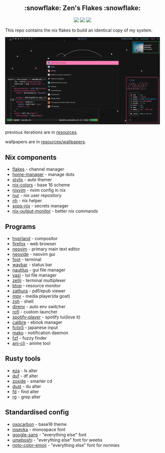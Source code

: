 <h2 align="center">:snowflake: Zen's Flakes :snowflake:</h2>

<p align="center">
    <a href="https://nixos.org/">
        <img src="https://img.shields.io/badge/NixOS-24.11-informational.svg?style=for-the-badge&logo=nixos&color=161616&logoColor=42be65&labelColor=dde1e6"></a>
    <img src="https://img.shields.io/github/last-commit/71zenith/nix-dots?style=for-the-badge&labelColor=dde1e6&color=161616"/>
    <img src="https://img.shields.io/github/repo-size/71zenith/nix-dots?style=for-the-badge&labelColor=dde1e6&color=161616"/>
  </a>
</p>

This repo contains the nix flakes to build an identical copy of my system.


![](./resources/screenshot6.png)

previous iterations are in [resources](./resources/).

wallpapers are in [resources/wallpapers](./resources/wallpapers).

## Nix components
- [flakes](https://nixos.wiki/wiki/Flakes) - channel manager
- [home-manager](https://github.com/nix-community/home-manager) - manage dots
- [stylix](https://github.com/danth/stylix) - auto themer
- [nix-colors](https://github.com/Misterio77/nix-colors) - base 16 scheme
- [nixvim](https://github.com/nix-community/nixvim) - nvim config in nix
- [nur](https://github.com/nix-community/NUR) - nix user repository
- [nh](https://github.com/viperML/nh) - nix helper
- [sops-nix](https://github.com/Mic92/sops-nix) - secrets manager
- [nix-output-monitor](https://github.com/maralorn/nix-output-monitor) - better nix commands


## Programs
- [hyprland](https://github.com/hyprwm/Hyprland) - compositor
- [firefox](https://www.mozilla.org/en-US/firefox/) - web browser
- [neovim](https://github.com/neovim/neovim) - primary main text editor
- [neovide](https://github.com/neovide/neovide) - neovim gui
- [foot](https://codeberg.org/dnkl/foot) - terminal
- [waybar](https://github.com/Alexays/Waybar) - status bar
- [nautilus](https://gitlab.gnome.org/GNOME/nautilus) - gui file manager
- [yazi](https://github.com/sxyazi/yazi) - tui file manager
- [zellij](https://github.com/zellij-org/zellij) - terminal multiplexer
- [btop](https://github.com/aristocratos/btop) - resource monitor
- [zathura](https://pwmt.org/projects/zathura) - pdf/epub viewer
- [mpv](https://github.com/mpv-player/mpv) - media player(da goat)
- [zsh](http://www.zsh.org) - shell
- [direnv](https://github.com/nix-community/nix-direnv) - auto env switcher
- [rofi](https://github.com/davatorium/rofi) - custom launcher
- [spotify-player](https://github.com/aome510/spotify-player) - spotify tui(love it)
- [calibre](https://github.com/kovidgoyal/calibre) - ebook manager
- [fcitx5](https://github.com/fcitx/fcitx5) - japanese input
- [mako](https://github.com/emersion/mako) - notification daemon
- [fzf](https://github.com/junegunn/fzf) - fuzzy finder
- [ani-cli](https://github.com/pystardust/ani-cli) - anime tool


## Rusty tools
- [eza](https://github.com/eza-community/eza) - ls alter
- [duf](https://github.com/muesli/duf) - df alter
- [zoxide](https://github.com/ajeetdsouza/zoxide) - smarter cd
- [dust](https://github.com/bootandy/dust) - du alter
- [fd](https://github.com/sharkdp/fd) - find alter
- [rg](https://github.com/BurstSushi/ripgrep) - grep alter


## Standardised config
- [oxocarbon](https://github.com/nyoom-engineering/base16-oxocarbon) - base16 theme
- [iosevka](https://github.com/be5invis/Iosevka) - monospace font
- [google-sans](https://github.com/hprobotic/Google-Sans-Font) - "everything else" font
- [umeboshi](http://font.xxenxx.net/umeboshifont.html) - "everything else" font for weebs
- [noto-color-emoji](https://fonts.google.com/specimen/Noto+Color+Emoji) - "everything else" font for normies
